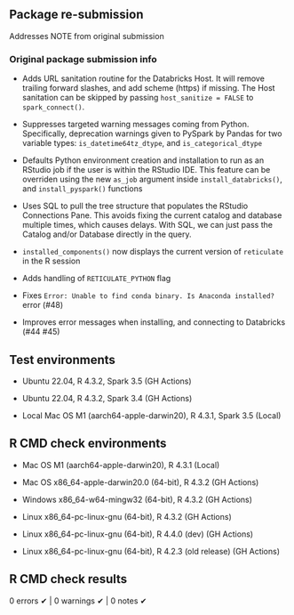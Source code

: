 ## Package re-submission

Addresses NOTE from original submission

### Original package submission info

* Adds URL sanitation routine for the Databricks Host. It will remove trailing
forward slashes, and add scheme (https) if missing. The Host sanitation can be 
skipped by passing `host_sanitize = FALSE` to `spark_connect()`.

* Suppresses targeted warning messages coming from Python. Specifically, 
deprecation warnings given to PySpark by Pandas for two variable types:
`is_datetime64tz_dtype`, and `is_categorical_dtype`

* Defaults Python environment creation and installation to run as an RStudio
job if the user is within the RStudio IDE. This feature can be overriden
using the new `as_job` argument inside `install_databricks()`, and 
`install_pyspark()` functions

* Uses SQL to pull the tree structure that populates the RStudio Connections
Pane. This avoids fixing the current catalog and database multiple times,
which causes delays. With SQL, we can just pass the Catalog and/or Database
directly in the query. 

* `installed_components()` now displays the current version of `reticulate` in
the R session

* Adds handling of `RETICULATE_PYTHON` flag 

* Fixes `Error: Unable to find conda binary. Is Anaconda installed?` error (#48)

* Improves error messages when installing, and connecting to Databricks (#44 #45)

## Test environments

- Ubuntu 22.04, R 4.3.2, Spark 3.5 (GH Actions)
- Ubuntu 22.04, R 4.3.2, Spark 3.4 (GH Actions)

- Local Mac OS M1 (aarch64-apple-darwin20), R 4.3.1, Spark 3.5 (Local)

## R CMD check environments

- Mac OS M1 (aarch64-apple-darwin20), R 4.3.1 (Local)

- Mac OS x86_64-apple-darwin20.0 (64-bit), R 4.3.2 (GH Actions)
- Windows  x86_64-w64-mingw32 (64-bit), R 4.3.2 (GH Actions)
- Linux x86_64-pc-linux-gnu (64-bit), R 4.3.2 (GH Actions)
- Linux x86_64-pc-linux-gnu (64-bit), R 4.4.0 (dev) (GH Actions)
- Linux x86_64-pc-linux-gnu (64-bit), R 4.2.3 (old release) (GH Actions)


## R CMD check results

0 errors ✔ | 0 warnings ✔ | 0 notes ✔

